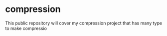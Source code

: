 # compression
This public repository will cover my compression project that has many type to make compressio
